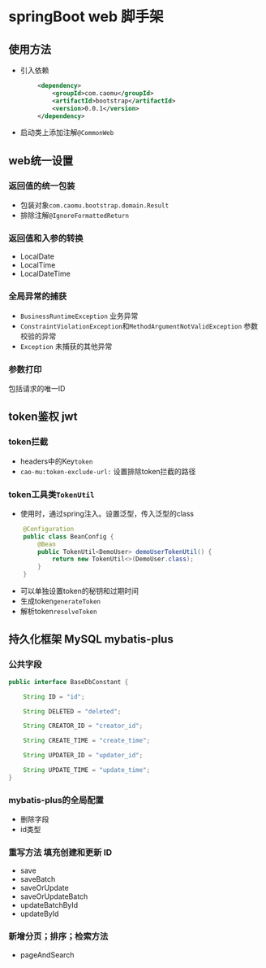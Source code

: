# springBoot web 脚手架
## 使用方法
- 引入依赖
```xml
        <dependency>
            <groupId>com.caomu</groupId>
            <artifactId>bootstrap</artifactId>
            <version>0.0.1</version>
        </dependency>
```
- 启动类上添加注解`@CommonWeb`
## web统一设置
### 返回值的统一包装 
- 包装对象`com.caomu.bootstrap.domain.Result`
- 排除注解`@IgnoreFormattedReturn`
### 返回值和入参的转换
- LocalDate
- LocalTime
- LocalDateTime
### 全局异常的捕获
- `BusinessRuntimeException` 业务异常
- `ConstraintViolationException`和`MethodArgumentNotValidException` 参数校验的异常
- `Exception` 未捕获的其他异常
### 参数打印
包括请求的唯一ID
## token鉴权 jwt
### token拦截
- headers中的Key`token`
- `cao-mu:token-exclude-url:` 设置排除token拦截的路径
### token工具类`TokenUtil`
- 使用时，通过spring注入。设置泛型，传入泛型的class
```java
    @Configuration
    public class BeanConfig {
        @Bean
        public TokenUtil<DemoUser> demoUserTokenUtil() {
            return new TokenUtil<>(DemoUser.class);
        }
    }
```
- 可以单独设置token的秘钥和过期时间
- 生成token`generateToken`
- 解析token`resolveToken`
## 持久化框架 MySQL mybatis-plus
### 公共字段
```java
public interface BaseDbConstant {

    String ID = "id";

    String DELETED = "deleted";

    String CREATOR_ID = "creator_id";

    String CREATE_TIME = "create_time";

    String UPDATER_ID = "updater_id";

    String UPDATE_TIME = "update_time";
}
```
### mybatis-plus的全局配置
- 删除字段
- id类型
### 重写方法 填充创建和更新 ID
- save
- saveBatch
- saveOrUpdate
- saveOrUpdateBatch
- updateBatchById
- updateById
### 新增分页；排序；检索方法
- pageAndSearch